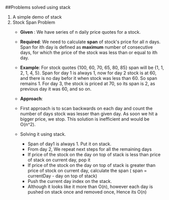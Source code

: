 ##Problems solved using stack
1. A simple demo of stack
2. Stock Span Problem
    - **Given** : We have series of n daily price quotes for a stock. 
    - **Required**: We need to calculate **span** of stock's price for all n days.
              Span for ith day is defined as **maximum** number of consecutive days,
              for which the price of the stock was less than or equal to ith day.
    - **Example**: For stock quotes {100, 60, 70, 65, 80, 85} span will be {1, 1, 2, 1, 4, 5}.
             Span for day 1 is always 1, now for day 2 stock is at 60, and there is no day befor it when stock was less than 60.
             So span remains 1. For day 3, the stock is priced at 70, so its span is 2, as previous day it was 60, and so on.
    - **Approach**:

    -   First approach is to scan backwards on each day and count the number of days stock was lesser than given day.
            As soon we hit a bigger price, we stop. This solution is inefficient and would be O(n^2).
                
    -   Solving it using stack.
        *   Span of day1 is always 1. Put it on stack.
        *   From day 2, We repeat next steps for all the remaining days
        *   If price of the stock on the day on top of stack is less than price of stack on current day, pop it
        *   If price of the stock on the day on top of stack is greater than price of stock on current day, calculate the span ( span = currentDay - day on top of stack)
        *   Push the current day index on the stack.
        *   Although it looks like it more than O(n), however each day is pushed on stack once and removed once, 
                        Hence its O(n)
